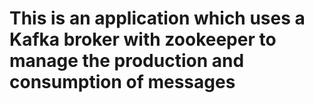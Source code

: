 # This is an application which uses a Kafka broker with zookeeper to manage the production and consumption of messages
